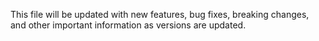 This file will be updated with new features, bug fixes, breaking changes, and other important information as versions are updated.

